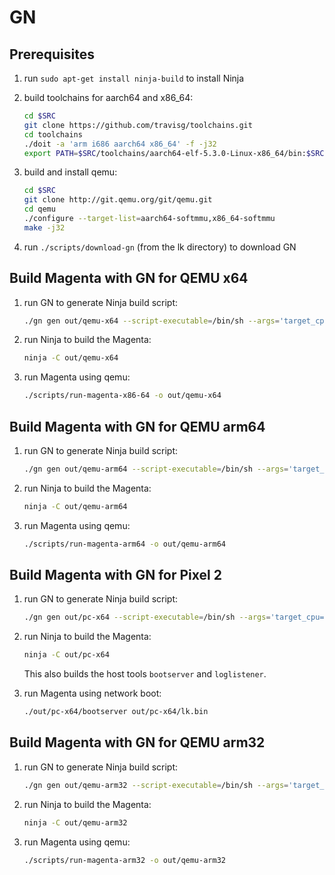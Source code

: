 # GN

## Prerequisites

1. run `sudo apt-get install ninja-build` to install Ninja

2. build toolchains for aarch64 and x86_64:

   ```bash
   cd $SRC
   git clone https://github.com/travisg/toolchains.git
   cd toolchains
   ./doit -a 'arm i686 aarch64 x86_64' -f -j32
   export PATH=$SRC/toolchains/aarch64-elf-5.3.0-Linux-x86_64/bin:$SRC/toolchains/x86_64-elf-5.3.0-Linux-x86_64/bin:$PATH
   ```

3. build and install qemu:

   ```bash
   cd $SRC
   git clone http://git.qemu.org/git/qemu.git
   cd qemu
   ./configure --target-list=aarch64-softmmu,x86_64-softmmu
   make -j32
   ```

4. run `./scripts/download-gn` (from the lk directory) to download GN

## Build Magenta with GN for QEMU x64

1. run GN to generate Ninja build script:

   ```bash
   ./gn gen out/qemu-x64 --script-executable=/bin/sh --args='target_cpu="x64" target_platform="qemu"'
   ```

2. run Ninja to build the Magenta:

   ```bash
   ninja -C out/qemu-x64
   ```

3. run Magenta using qemu:

   ```bash
   ./scripts/run-magenta-x86-64 -o out/qemu-x64
   ```

## Build Magenta with GN for QEMU arm64

1. run GN to generate Ninja build script:

   ```bash
   ./gn gen out/qemu-arm64 --script-executable=/bin/sh --args='target_cpu="arm64" target_platform="qemu"'
   ```

2. run Ninja to build the Magenta:

   ```bash
   ninja -C out/qemu-arm64
   ```

3. run Magenta using qemu:

   ```bash
   ./scripts/run-magenta-arm64 -o out/qemu-arm64
   ```

## Build Magenta with GN for Pixel 2

1. run GN to generate Ninja build script:

   ```bash
   ./gn gen out/pc-x64 --script-executable=/bin/sh --args='target_cpu="x64" target_platform="pc"'
   ```

2. run Ninja to build the Magenta:

   ```bash
   ninja -C out/pc-x64
   ```

   This also builds the host tools `bootserver` and `loglistener`.

3. run Magenta using network boot:

   ```bash
   ./out/pc-x64/bootserver out/pc-x64/lk.bin
   ```

## Build Magenta with GN for QEMU arm32

1. run GN to generate Ninja build script:

   ```bash
   ./gn gen out/qemu-arm32 --script-executable=/bin/sh --args='target_cpu="arm32" target_platform="qemu"'
   ```

2. run Ninja to build the Magenta:

   ```bash
   ninja -C out/qemu-arm32
   ```

3. run Magenta using qemu:

   ```bash
   ./scripts/run-magenta-arm32 -o out/qemu-arm32
   ```
